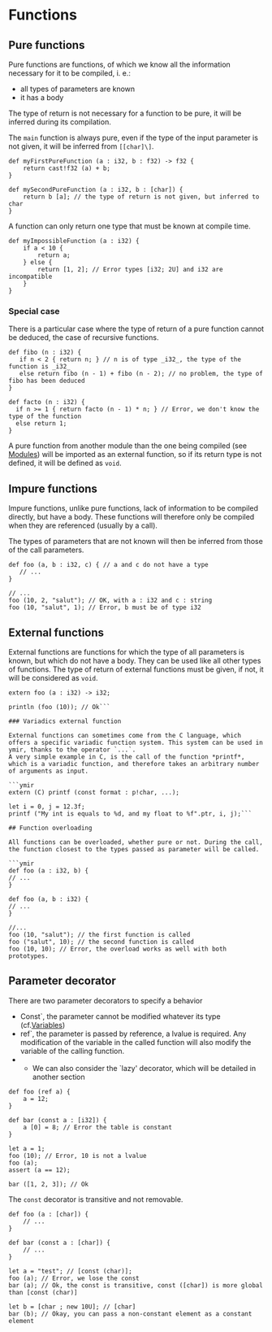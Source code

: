 # Functions 

## Pure functions 

Pure functions are functions, of which we know all the information necessary for it to be compiled, i. e.: 
- all types of parameters are known
- it has a body

The type of return is not necessary for a function to be pure, it will be inferred during its compilation.

The `main` function is always pure, even if the type of the input parameter is not given, it will be inferred from `[[char]\]`.

```ymir
def myFirstPureFunction (a : i32, b : f32) -> f32 {
	return cast!f32 (a) + b;
}

def mySecondPureFunction (a : i32, b : [char]) {
	return b [a]; // the type of return is not given, but inferred to char
}
```

A function can only return one type that must be known at compile time.

```ymir
def myImpossibleFunction (a : i32) {
	if a < 10 {
		return a;
	} else {
		return [1, 2]; // Error types [i32; 2U] and i32 are incompatible 
	}
}
```

### Special case 

There is a particular case where the type of return of a pure function cannot be deduced, the case of recursive functions.

```ymir
def fibo (n : i32) {
   if n < 2 { return n; } // n is of type _i32_, the type of the function is _i32_
   else return fibo (n - 1) + fibo (n - 2); // no problem, the type of fibo has been deduced
}

def facto (n : i32) {
  if n >= 1 { return facto (n - 1) * n; } // Error, we don't know the type of the function
  else return 1;
}
```

A pure function from another module than the one being compiled (see [Modules](modules/main.md)) will be imported as an external function, so if its return type is not defined, it will be defined as `void`.

## Impure functions 

Impure functions, unlike pure functions, lack of information to be compiled directly, but have a body. These functions will therefore only be compiled when they are referenced (usually by a call).

The types of parameters that are not known will then be inferred from those of the call parameters. 

```ymir
def foo (a, b : i32, c) { // a and c do not have a type
   // ...
} 

// ...
foo (10, 2, "salut"); // OK, with a : i32 and c : string
foo (10, "salut", 1); // Error, b must be of type i32
```

## External functions

External functions are functions for which the type of all parameters is known, but which do not have a body. They can be used like all other types of functions. The type of return of external functions must be given, if not, it will be considered as `void`.


```ymir
extern foo (a : i32) -> i32; 

println (foo (10)); // Ok```

### Variadics external function

External functions can sometimes come from the C language, which offers a specific variadic function system. This system can be used in ymir, thanks to the operator `...`.
A very simple example in C, is the call of the function *printf*, which is a variadic function, and therefore takes an arbitrary number of arguments as input.

```ymir
extern (C) printf (const format : p!char, ...); 

let i = 0, j = 12.3f;
printf ("My int is equals to %d, and my float to %f".ptr, i, j);```

## Function overloading

All functions can be overloaded, whether pure or not. During the call, the function closest to the types passed as parameter will be called.

```ymir
def foo (a : i32, b) {
// ...
}

def foo (a, b : i32) {
// ...
}

//...
foo (10, "salut"); // the first function is called
foo ("salut", 10); // the second function is called
foo (10, 10); // Error, the overload works as well with both prototypes.
```


## Parameter decorator

There are two parameter decorators to specify a behavior 
- Const`, the parameter cannot be modified whatever its type (cf.[Variables](expressions/variables.md))
- ref`, the parameter is passed by reference, a lvalue is required. Any modification of the variable in the called function will also modify the variable of the calling function.
- - We can also consider the `lazy' decorator, which will be detailed in another section

```ymir
def foo (ref a) {
	a = 12;
}

def bar (const a : [i32]) {
	a [0] = 8; // Error the table is constant
}

let a = 1;
foo (10); // Error, 10 is not a lvalue
foo (a);
assert (a == 12);

bar ([1, 2, 3]); // Ok
```

The `const` decorator is transitive and not removable.

```ymir
def foo (a : [char]) {
	// ...
}

def bar (const a : [char]) {
    // ...
}

let a = "test"; // [const (char)];
foo (a); // Error, we lose the const
bar (a); // Ok, the const is transitive, const ([char]) is more global than [const (char)]

let b = [char ; new 10U]; // [char]
bar (b); // Okay, you can pass a non-constant element as a constant element
```

